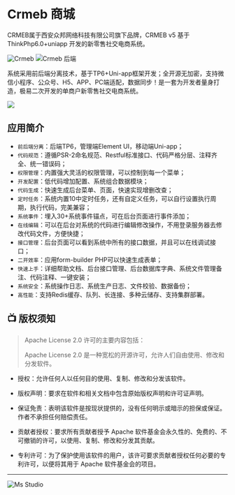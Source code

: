 # Crmeb 商城

CRMEB属于西安众邦网络科技有限公司旗下品牌，CRMEB v5 基于ThinkPhp6.0+uniapp 开发的新零售社交电商系统。

![Crmeb](https://file.lifebus.top/imgs/crmeb_cover.png)
![Crmeb 后端](https://file.lifebus.top/imgs/crmeb_cover_admin.png)

系统采用前后端分离技术，基于TP6+Uni-app框架开发；全开源无加密，支持微信小程序、公众号、H5、APP、PC端适配，数据同步！是一套为开发者量身打造，极易二次开发的单商户新零售社交电商系统。

![](https://img.shields.io/badge/%E6%96%B0%E7%96%86%E8%90%8C%E6%A3%AE%E8%BD%AF%E4%BB%B6%E5%BC%80%E5%8F%91%E5%B7%A5%E4%BD%9C%E5%AE%A4-%E6%8F%90%E4%BE%9B%E6%8A%80%E6%9C%AF%E6%94%AF%E6%8C%81-blue)

## 应用简介

+ `前后端分离`：后端TP6，管理端Element UI，移动端Uni-app；
+ `代码规范`：遵循PSR-2命名规范、Restful标准接口、代码严格分层、注释齐全、统一错误码；
+ `权限管理`：内置强大灵活的权限管理，可以控制到每一个菜单；
+ `开发配置`：低代码增加配置、系统组合数据模块；
+ `代码生成`：快速生成后台菜单、页面，快速实现增删改查；
+ `定时任务`：系统内置10中定时任务，还有自定义任务，可以自行设置执行周期，执行代码，完美兼容；
+ `系统事件`：埋入30+系统事件锚点，可在后台页面进行事件添加；
+ `在线编辑`：可以在后台对系统的代码进行编辑修改操作，不用登录服务器去修改代码文件，方便快捷；
+ `接口管理`：后台页面可以看到系统中所有的接口数据，并且可以在线调试接口；
+ `二开效率`：应用form-builder PHP可以快速生成表单；
+ `快速上手`：详细帮助文档、后台接口管理、后台数据库字典、系统文件管理备注、代码注释、一键安装；
+ `系统安全`：系统操作日志、系统生产日志、文件校验、数据备份；
+ `高性能`：支持Redis缓存、队列、长连接、多种云储存、支持集群部署。

## 📺 版权须知

> Apache License 2.0 许可的主要内容包括：
>
> Apache License 2.0 是一种宽松的开源许可，允许人们自由使用、修改和分发软件。

+ 授权：允许任何人以任何目的使用、复制、修改和分发该软件。

+ 版权声明：要求在软件和相关文档中包含原始版权声明和许可证声明。

+ 保证免责：表明该软件是按现状提供的，没有任何明示或暗示的担保或保证。作者不承担任何赔偿责任。

+ 贡献者授权：要求所有贡献者授予 Apache 软件基金会永久性的、免费的、不可撤销的许可，以使用、复制、修改和分发其贡献。

+ 专利许可：为了保护使用该软件的用户，该许可要求贡献者授权任何必要的专利许可，以便将其用于 Apache 软件基金会的项目。

---

![Ms Studio](https://file.lifebus.top/imgs/ms_blank_001.png)
